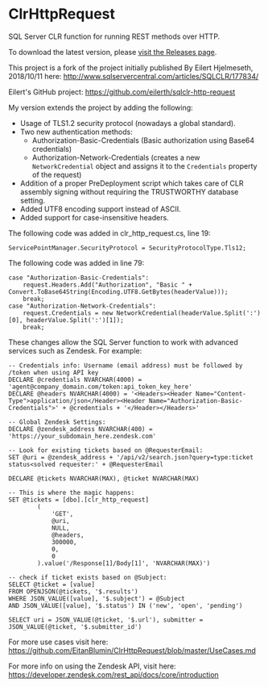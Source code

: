 # ClrHttpRequest

SQL Server CLR function for running REST methods over HTTP.

To download the latest version, please [visit the Releases page](https://github.com/MadeiraData/ClrHttpRequest/releases).

This project is a fork of the project initially published By Eilert Hjelmeseth, 2018/10/11 here:
http://www.sqlservercentral.com/articles/SQLCLR/177834/

Eilert's GitHub project: https://github.com/eilerth/sqlclr-http-request

My version extends the project by adding the following:

* Usage of TLS1.2 security protocol (nowadays a global standard).
* Two new authentication methods:
  * Authorization-Basic-Credentials (Basic authorization using Base64 credentials)
  * Authorization-Network-Credentials (creates a new `NetworkCredential` object and assigns it to the `Credentials` property of the request)
* Addition of a proper PreDeployment script which takes care of CLR assembly signing without requiring the TRUSTWORTHY database setting.
* Added UTF8 encoding support instead of ASCII.
* Added support for case-insensitive headers.
  
The following code was added in clr_http_request.cs, line 19:
```
ServicePointManager.SecurityProtocol = SecurityProtocolType.Tls12;
```

The following code was added in line 79:
```
case "Authorization-Basic-Credentials":
    request.Headers.Add("Authorization", "Basic " + Convert.ToBase64String(Encoding.UTF8.GetBytes(headerValue)));
    break;
case "Authorization-Network-Credentials":
    request.Credentials = new NetworkCredential(headerValue.Split(':')[0], headerValue.Split(':')[1]);
    break;
```

These changes allow the SQL Server function to work with advanced services such as Zendesk.
For example:

```
-- Credentials info: Username (email address) must be followed by /token when using API key
DECLARE @credentials NVARCHAR(4000) = 'agent@company_domain.com/token:api_token_key_here'
DECLARE @headers NVARCHAR(4000) = '<Headers><Header Name="Content-Type">application/json</Header><Header Name="Authorization-Basic-Credentials">' + @credentials + '</Header></Headers>'

-- Global Zendesk Settings:
DECLARE @zendesk_address NVARCHAR(400) = 'https://your_subdomain_here.zendesk.com'

-- Look for existing tickets based on @RequesterEmail:
SET @uri = @zendesk_address + '/api/v2/search.json?query=type:ticket status<solved requester:' + @RequesterEmail

DECLARE @tickets NVARCHAR(MAX), @ticket NVARCHAR(MAX)

-- This is where the magic happens:
SET @tickets = [dbo].[clr_http_request]
        (
            'GET',
            @uri,
            NULL,
            @headers,
            300000,
            0,
            0
        ).value('/Response[1]/Body[1]', 'NVARCHAR(MAX)')

-- check if ticket exists based on @Subject:
SELECT @ticket = [value]
FROM OPENJSON(@tickets, '$.results')
WHERE JSON_VALUE([value], '$.subject') = @Subject
AND JSON_VALUE([value], '$.status') IN ('new', 'open', 'pending')

SELECT uri = JSON_VALUE(@ticket, '$.url'), submitter = JSON_VALUE(@ticket, '$.submitter_id')
```
For more use cases visit here: https://github.com/EitanBlumin/ClrHttpRequest/blob/master/UseCases.md

For more info on using the Zendesk API, visit here: https://developer.zendesk.com/rest_api/docs/core/introduction
